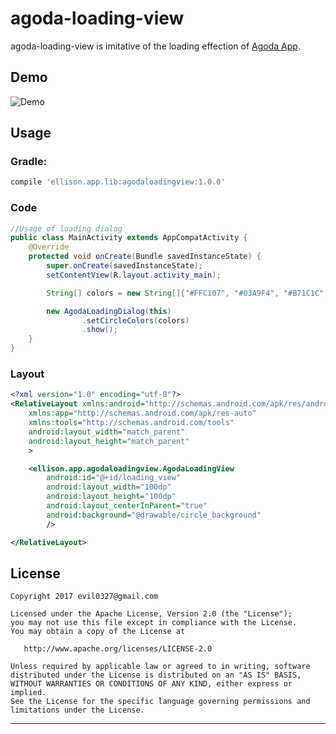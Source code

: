# agoda-loading-view
agoda-loading-view is imitative of the loading effection of [Agoda App][agoda]. <br />

## Demo
![Demo](https://media.giphy.com/media/l4FGGJ49q81c9F1Nm/giphy.gif "Demo")
## Usage
### Gradle:
```groovy
compile 'ellison.app.lib:agodaloadingview:1.0.0'
```
### Code
```Java
//Usage of loading dialog
public class MainActivity extends AppCompatActivity {
    @Override
    protected void onCreate(Bundle savedInstanceState) {
        super.onCreate(savedInstanceState);
        setContentView(R.layout.activity_main);

        String[] colors = new String[]{"#FFC107", "#03A9F4", "#B71C1C", "#7B1FA2", "#388E3C"};

        new AgodaLoadingDialog(this)
                .setCircleColors(colors)
                .show();
    }
}
```
### Layout
```XML
<?xml version="1.0" encoding="utf-8"?>
<RelativeLayout xmlns:android="http://schemas.android.com/apk/res/android"
    xmlns:app="http://schemas.android.com/apk/res-auto"
    xmlns:tools="http://schemas.android.com/tools"
    android:layout_width="match_parent"
    android:layout_height="match_parent"
    >

    <ellison.app.agodaloadingview.AgodaLoadingView
        android:id="@+id/loading_view"
        android:layout_width="100dp"
        android:layout_height="100dp"
        android:layout_centerInParent="true"
        android:background="@drawable/circle_background"
        />

</RelativeLayout>
```
## License
    Copyright 2017 evil0327@gmail.com
    
    Licensed under the Apache License, Version 2.0 (the "License");
    you may not use this file except in compliance with the License.
    You may obtain a copy of the License at

       http://www.apache.org/licenses/LICENSE-2.0

    Unless required by applicable law or agreed to in writing, software
    distributed under the License is distributed on an "AS IS" BASIS,
    WITHOUT WARRANTIES OR CONDITIONS OF ANY KIND, either express or implied.
    See the License for the specific language governing permissions and
    limitations under the License.






*******************
[agoda]:https://play.google.com/store/apps/details?id=com.agoda.mobile.consumer&hl=zh-TW
